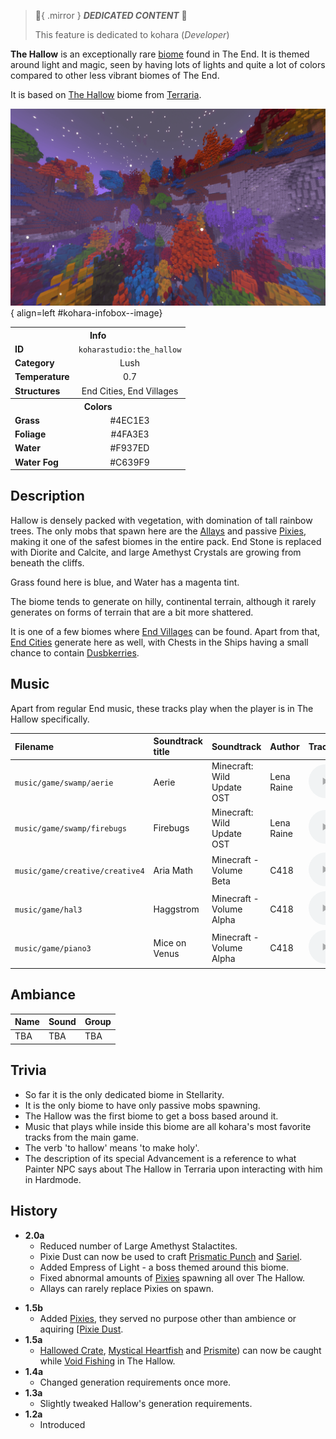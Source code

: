 > :tada:{ .mirror } ***DEDICATED CONTENT*** :tada:
>
> This feature is dedicated to kohara (*Developer*)

**The Hallow** is an exceptionally rare [biome](index.md) found in The End. It is themed around light and magic, seen by having lots of lights and quite a lot of colors compared to other less vibrant biomes of The End.

It is based on [The Hallow](https://terraria.wiki.gg/wiki/The_Hallow "'The Hallow' on Terraria wiki") biome from [Terraria](https://terraria.wiki.gg/wiki/Terraria ).

<div class="result" markdown>

  ![Image title](../assets/biomes/hallow.png){ align=left #kohara-infobox--image}

  <table id="kohara-infobox" >
	<tr>
		<th colspan="2">Info</th>
	</tr>
	<tr>
		<td><b>ID</b></td>
		<td style="text-align: center;"><code>koharastudio:the_hallow</code></td>
	</tr>
	<tr>
		<td><b>Category</b></td>
		<td style="text-align: center;">Lush</td>
	</tr>
	<tr>
		<td><b>Temperature</b></td>
		<td style="text-align: center;">0.7</td>
	</tr>
	<tr>
		<td><b>Structures</b></td>
		<td style="text-align: center;">End Cities, End Villages</td>
	</tr>
	<tr>
		<th colspan="2">Colors</th>
	</tr>
	<tr>
		<td><b>Grass</b></td>
		<td style="text-align: center;"><span style="background-color: #4EC1E3;" class="kohara-infobox-color"></span> #4EC1E3</td>
	</tr>
	<tr>
		<td><b>Foliage</b></td>
		<td style="text-align: center;"><span style="background-color: #4FA3E3;" class="kohara-infobox-color"></span> #4FA3E3</td>
	</tr>
	<tr>
		<td><b>Water</b></td>
		<td style="text-align: center;"><span style="background-color: #F937ED;" class="kohara-infobox-color"></span> #F937ED</td>
	</tr>
	<tr>
		<td><b>Water Fog</b></td>
		<td style="text-align: center;"><span style="background-color: #C639F9;" class="kohara-infobox-color"></span> #C639F9</td>
	</tr>
</table>
</div>


## Description
Hallow is densely packed with vegetation, with domination of tall rainbow trees. The only mobs that spawn here are the [Allays](https://minecraft.fandom.com/wiki/Allay) and passive [Pixies](../mobs/pixie.md), making it one of the safest biomes in the entire pack. End Stone is replaced with Diorite and Calcite, and large Amethyst Crystals are growing from beneath the cliffs. 

Grass found here is blue, and Water has a magenta tint.

The biome tends to generate on hilly, continental terrain, although it rarely generates on forms of terrain that are a bit more shattered.

It is one of a few biomes where [End Villages](../structures/end_village.md) can be found. Apart from that, [End Cities](../structures/end_city.md) generate here as well, with Chests in the Ships having a small chance to contain <i class="icon-stellarity icon-stellarity-duskberry"></i>[Dusbkerries](../items/trinkets/duskberry.md).

## Music
Apart from regular End music, these tracks play when the player is in The Hallow specifically.

| Filename | Soundtrack title | Soundtrack | Author | Track |
| :--- | :--- | :--- | :--- | :--- |
| `music/game/swamp/aerie` | Aerie | Minecraft: Wild Update OST | Lena Raine | <audio controls controlslist="nodownload noplaybackrate" src="../../assets/audio/music/aerie.ogg" type="audio/ogg"></audio> |
| `music/game/swamp/firebugs` | Firebugs | Minecraft: Wild Update OST | Lena Raine | <audio controls controlslist="nodownload noplaybackrate" src="../../assets/audio/music/firebugs.ogg" type="audio/ogg"></audio> |
| `music/game/creative/creative4` | Aria Math | Minecraft - Volume Beta | C418 | <audio controls controlslist="nodownload noplaybackrate" src="../../assets/audio/music/creative4.ogg" type="audio/ogg"></audio> |
| `music/game/hal3` | Haggstrom | Minecraft - Volume Alpha | C418 | <audio controls controlslist="nodownload noplaybackrate" src="../../assets/audio/music/hal3.ogg" type="audio/ogg"></audio> |
| `music/game/piano3` | Mice on Venus | Minecraft - Volume Alpha | C418 | <audio controls controlslist="nodownload noplaybackrate" src="../../assets/audio/music/piano3.ogg" type="audio/ogg"></audio> |

## Ambiance
| Name | Sound | Group |
| :--- | :--- | :--- |
| TBA | TBA | TBA |

## Trivia

- So far it is the only dedicated biome in Stellarity.
- It is the only biome to have only passive mobs spawning.
- The Hallow was the first biome to get a boss based around it.
- Music that plays while inside this biome are all kohara's most favorite tracks from the main game.
- The verb 'to hallow' means 'to make holy'.
- The description of its special Advancement is a reference to what Painter NPC says about The Hallow in Terraria upon interacting with him in Hardmode.

## History

-  **2.0a**
    - Reduced number of Large Amethyst Stalactites.
    - Pixie Dust can now be used to craft [Prismatic Punch](../items/prismatic_punch.md) and [Sariel](../items/sariel.md).
    - Added Empress of Light - a boss themed around this biome.
    - Fixed abnormal amounts of [Pixies](../mobs/pixie.md) spawning all over The Hallow.
    - Allays can rarely replace Pixies on spawn.
* **1.5b**
    - Added [Pixies](../mobs/pixie.md), they served no purpose other than ambience or aquiring [<i class="icon-stellarity icon-stellarity-pixie-dust"></i>[Pixie Dust](../items/other/pixie_dust.md).
* **1.5a**
    - [Hallowed Crate](../mechanics/void_fishing.md#crates), [Mystical Heartfish](../mechanics/void_fishing.md#fish) and [Prismite](../mechanics/void_fishing.md#fish)) can now be caught while [Void Fishing](../mechanics/void_fishing.md) in The Hallow.
* **1.4a**
    - Changed generation requirements once more.
* **1.3a**
    - Slightly tweaked Hallow's generation requirements.
* **1.2a**
    - Introduced

